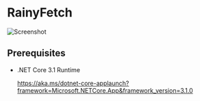 # RainyFetch

![Screenshot](https://user-images.githubusercontent.com/12462465/150372205-522d5a0c-9fe5-477b-8c09-bfa6fe4195e4.png)

## Prerequisites

- .NET Core 3.1 Runtime

  <https://aka.ms/dotnet-core-applaunch?framework=Microsoft.NETCore.App&framework_version=3.1.0>

